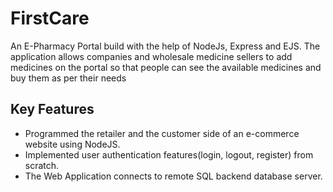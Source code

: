 # FirstCare
An E-Pharmacy Portal build with the help of NodeJs, Express and EJS. The application allows companies and wholesale medicine sellers to add medicines on the portal so that people can see the available medicines and buy them as per their needs

## Key Features

* Programmed the retailer and the customer side of an e-commerce website using NodeJS.
* Implemented user authentication features(login, logout, register) from scratch. 
* The Web Application connects to remote SQL backend database server.
